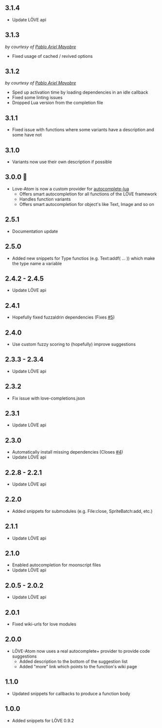 ## 3.1.4
- Update LÖVE api

## 3.1.3
_by courtesy of [Pablo Ariel Mayobre](https://github.com/Positive07)_
- Fixed usage of cached / revived options

## 3.1.2
_by courtesy of [Pablo Ariel Mayobre](https://github.com/Positive07)_
- Sped up activation time by loading dependencies in an idle callback
- Fixed some linting issues
- Dropped Lua version from the completion file

## 3.1.1
- Fixed issue with functions where some variants have a description and some have not

## 3.1.0
- Variants now use their own description if possible

## 3.0.0 :tada:
- Love-Atom is now a custom provider for [autocomplete-lua](https://github.com/dapetcu21/atom-autocomplete-lua)
    - Offers smart autocompletion for all functions of the LÖVE framework
    - Handles function variants
    - Offers smart autocompletion for object's like Text, Image and so on

## 2.5.1
- Documentation update

## 2.5.0
- Added new snippets for Type functios (e.g. Text:addf( ... )) which make the type name a variable

## 2.4.2 - 2.4.5
- Update LÖVE api

## 2.4.1
- Hopefully fixed fuzzaldrin dependencies (Fixes [#5](https://github.com/rm-code/love-atom/issues/5))

## 2.4.0
- Use custom fuzzy scoring to (hopefully) improve suggestions

## 2.3.3 - 2.3.4
- Update LÖVE api

## 2.3.2
- Fix issue with love-completions.json

## 2.3.1
- Update LÖVE api

## 2.3.0
- Automatically install missing dependencies (Closes [#4](https://github.com/rm-code/love-atom/issues/4))
- Update LÖVE api

## 2.2.8 - 2.2.1
- Update LÖVE api

## 2.2.0
- Added snippets for submodules (e.g. File:close, SpriteBatch:add, etc.)

## 2.1.1
- Update LÖVE api

## 2.1.0
- Enabled autocompletion for moonscript files
- Update LÖVE api

## 2.0.5 - 2.0.2
- Update LÖVE api

## 2.0.1
- Fixed wiki-urls for love modules

## 2.0.0
- LÖVE-Atom now uses a real autocomplete+ provider to provide code suggestions
	- Added description to the bottom of the suggestion list
	- Added "more" link which points to the function's wiki page

## 1.1.0
- Updated snippets for callbacks to produce a function body

## 1.0.0
- Added snippets for LÖVE 0.9.2
